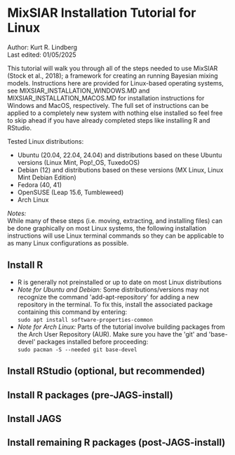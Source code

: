 # MixSIAR Installation Tutorial for Linux
Author: Kurt R. Lindberg\
Last edited: 01/05/2025

This tutorial will walk you through all of the steps needed to use MixSIAR (Stock et al., 2018); a framework for creating an running Bayesian mixing models. Instructions here are provided for Linux-based operating systems, see MIXSIAR_INSTALLATION_WINDOWS.MD and MIXSIAR_INSTALLATION_MACOS.MD for installation instructions for Windows and MacOS, respectively. The full set of instructions can be applied to a completely new system with nothing else installed so feel free to skip ahead if you have already completed steps like installing R and RStudio.

Tested Linux distributions:
- Ubuntu (20.04, 22.04, 24.04) and distributions based on these Ubuntu versions (Linux Mint, Pop!_OS, TuxedoOS)
- Debian (12) and distributions based on these versions (MX Linux, Linux Mint Debian Edition)
- Fedora (40, 41)
- OpenSUSE (Leap 15.6, Tumbleweed)
- Arch Linux

_Notes:_\
While many of these steps (i.e. moving, extracting, and installing files) can be done graphically on most Linux systems, the following installation instructions will use Linux terminal commands so they can be applicable to as many Linux configurations as possible.

## Install R
- R is generally not preinstalled or up to date on most Linux distributions
- _Note for Ubuntu and Debian:_ Some distributions/versions may not recognize the command 'add-apt-repository' for adding a new repository in the terminal. To fix this, install the associated package containing this command by entering:\
`sudo apt install software-properties-common`
- _Note for Arch Linux:_ Parts of the tutorial involve building packages from the Arch User Repository (AUR). Make sure you have the 'git' and 'base-devel' packages installed before proceeding:\
`sudo pacman -S --needed git base-devel`

## Install RStudio (optional, but recommended)

## Install R packages (pre-JAGS-install)

## Install JAGS

## Install remaining R packages (post-JAGS-install)
